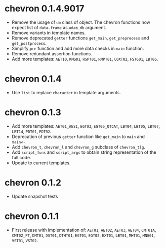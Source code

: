 # chevron 0.1.4.9017

* Remove the usage of `dm` class of object. The chevron functions now expect list of `data.frame` as `adam_db` argument. 
* Remove variants in template names.
* Remove deprecated `getter` functions `get_main`, `get_preprocess` and `get_postprocess`.
* Simplify `pre` function and add more data checks in `main` function.
* Remove redundant assertion functions.
* Add more templates: `AET10`, `KMG01`, `RSPT01`, `RMPT01`, `COXT02`, `FSTG01`, `LBT06`.

# chevron 0.1.4

* Use `list` to replace `character` in template arguments.

# chevron 0.1.3

* Add more templates: `AET01_AESI`, `EGT03`, `EGT05_QTCAT`, `LBT04`, `LBT05`, `LBT07`, `LBT14`, `PDT01`, `PDT02`.
* Deprecation of previous `getter` function like `get_main` to `main` and `main<-`.
* Add `chevron_t`, `chevron_l` and `chevron_g` subclass of `chevron_tlg`.
* Add `script_funs` and `script_args` to obtain string representation of the full code.
* Update to current templates.

# chevron 0.1.2

* Update snapshot tests

# chevron 0.1.1

* First release with implementation of: `AET01`, `AET02`, `AET03`, `AET04`, `CMT01A`, `CMT02_PT`, `DMT01`, `DST01`, `DTHT01`, `EGT01`, `EGT02`, `EXT01`, `LBT01`, `MHT01`, `MNG01`, `VST01`, `VST02`.

